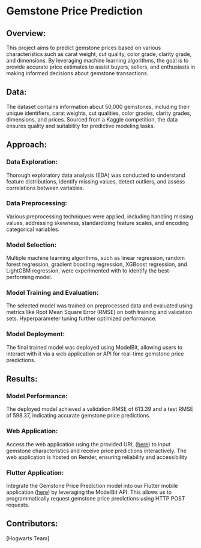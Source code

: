 

# Gemstone Price Prediction 

## Overview:
This project aims to predict gemstone prices based on various characteristics such as carat weight, cut quality, color grade, clarity grade, and dimensions. By leveraging machine learning algorithms, the goal is to provide accurate price estimates to assist buyers, sellers, and enthusiasts in making informed decisions about gemstone transactions.

## Data:
The dataset contains information about 50,000 gemstones, including their unique identifiers, carat weights, cut qualities, color grades, clarity grades, dimensions, and prices. Sourced from a Kaggle competition, the data ensures quality and suitability for predictive modeling tasks.

## Approach:
### Data Exploration: 
Thorough exploratory data analysis (EDA) was conducted to understand feature distributions, identify missing values, detect outliers, and assess correlations between variables.

### Data Preprocessing: 
Various preprocessing techniques were applied, including handling missing values, addressing skewness, standardizing feature scales, and encoding categorical variables.

### Model Selection: 
Multiple machine learning algorithms, such as linear regression, random forest regression, gradient boosting regression, XGBoost regression, and LightGBM regression, were experimented with to identify the best-performing model.

### Model Training and Evaluation: 
The selected model was trained on preprocessed data and evaluated using metrics like Root Mean Square Error (RMSE) on both training and validation sets. Hyperparameter tuning further optimized performance.

### Model Deployment: 
The final trained model was deployed using ModelBit, allowing users to interact with it via a web application or API for real-time gemstone price predictions.

## Results:
### Model Performance: 
The deployed model achieved a validation RMSE of 613.39 and a test RMSE of 598.37, indicating accurate gemstone price predictions.

### Web Application: 
Access the web application using the provided URL ([here](https://gemstoneprice-od8y.onrender.com/)) to input gemstone characteristics and receive price predictions interactively. The web application is hosted on Render, ensuring reliability and accessibility

### Flutter Application: 
Integrate the Gemstone Price Prediction model into our Flutter mobile application ([here](https://github.com/MenaElghaysha/ML-Gemstone-App/tree/main)) by leveraging the ModelBit API. This allows us to programmatically request gemstone price predictions using HTTP POST requests.

## Contributors:
[Hogwarts Team]


